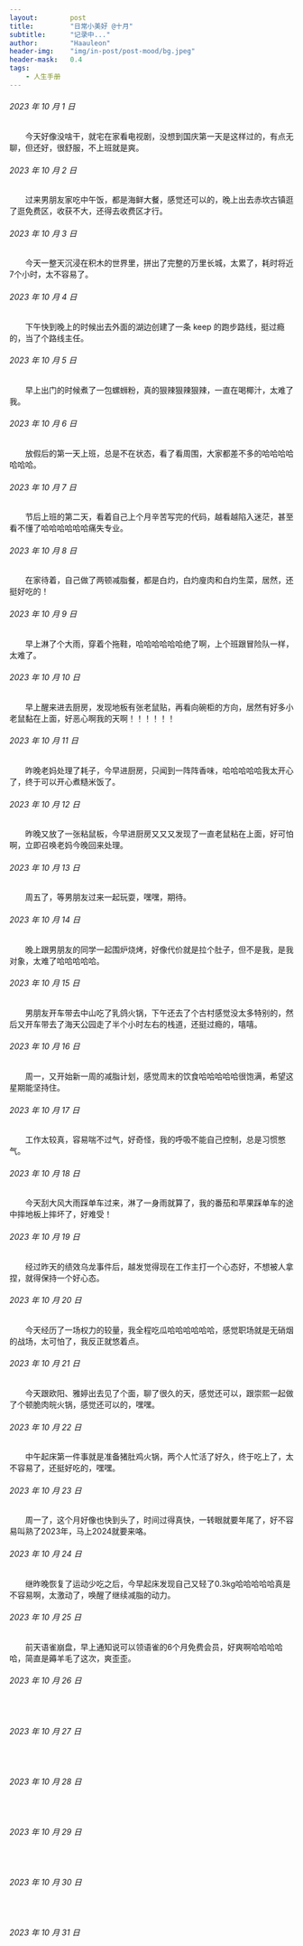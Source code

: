 ```yaml
---
layout:        post
title:         "日常小美好 @十月"
subtitle:      "记录中..."
author:        "Haauleon"
header-img:    "img/in-post/post-mood/bg.jpeg"
header-mask:   0.4
tags:
    - 人生手册
---
```


###### 2023 年 10 月 1 日
&emsp;&emsp;今天好像没啥干，就宅在家看电视剧，没想到国庆第一天是这样过的，有点无聊，但还好，很舒服，不上班就是爽。

###### 2023 年 10 月 2 日
&emsp;&emsp;过来男朋友家吃中午饭，都是海鲜大餐，感觉还可以的，晚上出去赤坎古镇逛了逛免费区，收获不大，还得去收费区才行。

###### 2023 年 10 月 3 日
&emsp;&emsp;今天一整天沉浸在积木的世界里，拼出了完整的万里长城，太累了，耗时将近7个小时，太不容易了。

###### 2023 年 10 月 4 日
&emsp;&emsp;下午快到晚上的时候出去外面的湖边创建了一条 keep 的跑步路线，挺过瘾的，当了个路线主任。

###### 2023 年 10 月 5 日
&emsp;&emsp;早上出门的时候煮了一包螺蛳粉，真的狠辣狠辣狠辣，一直在喝椰汁，太难了我。

###### 2023 年 10 月 6 日
&emsp;&emsp;放假后的第一天上班，总是不在状态，看了看周围，大家都差不多的哈哈哈哈哈哈哈。

###### 2023 年 10 月 7 日
&emsp;&emsp;节后上班的第二天，看着自己上个月辛苦写完的代码，越看越陷入迷茫，甚至看不懂了哈哈哈哈哈哈痛失专业。

###### 2023 年 10 月 8 日
&emsp;&emsp;在家待着，自己做了两顿减脂餐，都是白灼，白灼廋肉和白灼生菜，居然，还挺好吃的！

###### 2023 年 10 月 9 日
&emsp;&emsp;早上淋了个大雨，穿着个拖鞋，哈哈哈哈哈哈绝了啊，上个班跟冒险队一样，太难了。

###### 2023 年 10 月 10 日
&emsp;&emsp;早上醒来进去厨房，发现地板有张老鼠贴，再看向碗柜的方向，居然有好多小老鼠黏在上面，好恶心啊我的天啊！！！！！！

###### 2023 年 10 月 11 日
&emsp;&emsp;昨晚老妈处理了耗子，今早进厨房，只闻到一阵阵香味，哈哈哈哈哈我太开心了，终于可以开心煮糙米饭了。

###### 2023 年 10 月 12 日
&emsp;&emsp;昨晚又放了一张粘鼠板，今早进厨房又又又发现了一直老鼠粘在上面，好可怕啊，立即召唤老妈今晚回来处理。

###### 2023 年 10 月 13 日
&emsp;&emsp;周五了，等男朋友过来一起玩耍，嘿嘿，期待。

###### 2023 年 10 月 14 日
&emsp;&emsp;晚上跟男朋友的同学一起围炉烧烤，好像代价就是拉个肚子，但不是我，是我对象，太难了哈哈哈哈哈。

###### 2023 年 10 月 15 日
&emsp;&emsp;男朋友开车带去中山吃了乳鸽火锅，下午还去了个古村感觉没太多特别的，然后又开车带去了海天公园走了半个小时左右的栈道，还挺过瘾的，嘻嘻。

###### 2023 年 10 月 16 日
&emsp;&emsp;周一，又开始新一周的减脂计划，感觉周末的饮食哈哈哈哈哈很饱满，希望这星期能坚持住。

###### 2023 年 10 月 17 日
&emsp;&emsp;工作太较真，容易喘不过气，好奇怪，我的呼吸不能自己控制，总是习惯憋气。

###### 2023 年 10 月 18 日
&emsp;&emsp;今天刮大风大雨踩单车过来，淋了一身雨就算了，我的番茄和苹果踩单车的途中摔地板上摔坏了，好难受！

###### 2023 年 10 月 19 日
&emsp;&emsp;经过昨天的绩效乌龙事件后，越发觉得现在工作主打一个心态好，不想被人拿捏，就得保持一个好心态。

###### 2023 年 10 月 20 日
&emsp;&emsp;今天经历了一场权力的较量，我全程吃瓜哈哈哈哈哈哈，感觉职场就是无硝烟的战场，太可怕了，我反正就悠着点。

###### 2023 年 10 月 21 日
&emsp;&emsp;今天跟欧阳、雅婷出去见了个面，聊了很久的天，感觉还可以，跟崇熙一起做了个顿脆肉皖火锅，感觉还可以的，嘿嘿。

###### 2023 年 10 月 22 日
&emsp;&emsp;中午起床第一件事就是准备猪肚鸡火锅，两个人忙活了好久，终于吃上了，太不容易了，还挺好吃的，嘿嘿。

###### 2023 年 10 月 23 日
&emsp;&emsp;周一了，这个月好像也快到头了，时间过得真快，一转眼就要年尾了，好不容易叫熟了2023年，马上2024就要来咯。

###### 2023 年 10 月 24 日
&emsp;&emsp;继昨晚恢复了运动少吃之后，今早起床发现自己又轻了0.3kg哈哈哈哈哈真是不容易啊，太激动了，唤醒了继续减脂的动力。

###### 2023 年 10 月 25 日
&emsp;&emsp;前天语雀崩盘，早上通知说可以领语雀的6个月免费会员，好爽啊哈哈哈哈哈，简直是薅羊毛了这次，爽歪歪。

###### 2023 年 10 月 26 日
&emsp;&emsp;

###### 2023 年 10 月 27 日
&emsp;&emsp;

###### 2023 年 10 月 28 日
&emsp;&emsp;

###### 2023 年 10 月 29 日
&emsp;&emsp;

###### 2023 年 10 月 30 日
&emsp;&emsp;

###### 2023 年 10 月 31 日
&emsp;&emsp;
